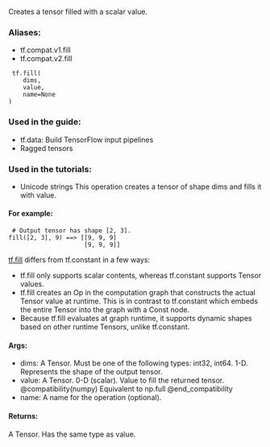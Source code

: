 Creates a tensor filled with a scalar value.
### Aliases:
- tf.compat.v1.fill
- tf.compat.v2.fill

```
 tf.fill(
    dims,
    value,
    name=None
)
```
### Used in the guide:
- tf.data: Build TensorFlow input pipelines
- Ragged tensors
### Used in the tutorials:
- Unicode strings
This operation creates a tensor of shape dims and fills it with value.
#### For example:

```
 # Output tensor has shape [2, 3].
fill([2, 3], 9) ==> [[9, 9, 9]
                     [9, 9, 9]]
```
[tf.fill](https://tensorflow.google.cn/api_docs/python/tf/fill) differs from tf.constant in a few ways:

- tf.fill only supports scalar contents, whereas tf.constant supports Tensor values.
- tf.fill creates an Op in the computation graph that constructs the actual Tensor value at runtime. This is in contrast to tf.constant which embeds the entire Tensor into the graph with a Const node.
- Because tf.fill evaluates at graph runtime, it supports dynamic shapes based on other runtime Tensors, unlike tf.constant.
#### Args:
- dims: A Tensor. Must be one of the following types: int32, int64. 1-D. Represents the shape of the output tensor.
- value: A Tensor. 0-D (scalar). Value to fill the returned tensor. @compatibility(numpy) Equivalent to np.full @end_compatibility
- name: A name for the operation (optional).
#### Returns:
A Tensor. Has the same type as value.
